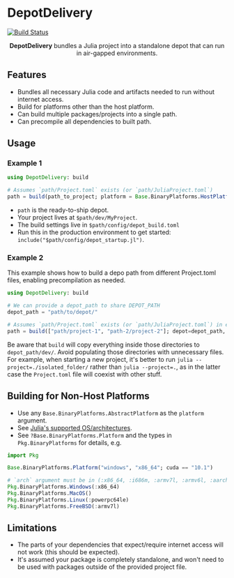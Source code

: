 # DepotDelivery

[![Build Status](https://github.com/juliacomputing/DepotDelivery.jl/actions/workflows/CI.yml/badge.svg?branch=main)](https://github.com/juliacomputing/DepotDelivery.jl/actions/workflows/CI.yml?query=branch%3Amain)

<p align="center"><b>DepotDelivery</b> bundles a Julia project into a standalone depot that can run in air-gapped environments.</p>



## Features

- Bundles all necessary Julia code and artifacts needed to run without internet access.
- Build for platforms other than the host platform.
- Can build multiple packages/projects into a single path.
- Can precompile all dependencies to built path.

## Usage

### Example 1
```julia
using DepotDelivery: build

# Assumes `path/Project.toml` exists (or `path/JuliaProject.toml`)
path = build(path_to_project; platform = Base.BinaryPlatforms.HostPlatform())
```

- `path` is the ready-to-ship depot.
- Your project lives at `$path/dev/MyProject`.
- The build settings live in `$path/config/depot_build.toml`
- Run this in the production environment to get started: `include("$path/config/depot_startup.jl")`.

### Example 2
This example shows how to build a depo path from different Project.toml files, enabling precompilation as needed.
```julia
using DepotDelivery: build

# We can provide a depot_path to share DEPOT_PATH 
depot_path = "path/to/depot/"

# Assumes `path/Project.toml` exists (or `path/JuliaProject.toml`) in each entry of first argument, and force precompilation.
path = build(["path/project-1", "path-2/project-2"]; depot=depot_path, precompiled=true)
```

Be aware that `build` will copy everything inside those directories to `depot_path/dev/`. Avoid populating those directories with unnecessary files. For example, when starting a new project, it's better to run `julia --project=./isolated_folder/` rather than `julia --project=.`, as in the latter case the `Project.toml` file will coexist with other stuff.

## Building for Non-Host Platforms

- Use any `Base.BinaryPlatforms.AbstractPlatform` as the `platform` argument.
- See [Julia's supported OS/architectures](https://www.julialang.org/downloads/index.html#supported_platforms).
- See `?Base.BinaryPlatforms.Platform` and the types in `Pkg.BinaryPlatforms` for details, e.g.

```julia
import Pkg

Base.BinaryPlatforms.Platform("windows", "x86_64"; cuda == "10.1")

# `arch` argument must be in (:x86_64, :i686m, :armv7l, :armv6l, :aarch64, :powerpc64le)
Pkg.BinaryPlatforms.Windows(:x86_64)
Pkg.BinaryPlatforms.MacOS()
Pkg.BinaryPlatforms.Linux(:powerpc64le)
Pkg.BinaryPlatforms.FreeBSD(:armv7l)
```

## Limitations

- The parts of your dependencies that expect/require internet access will not work (this should be expected).
- It's assumed your package is completely standalone, and won't need to be used with packages outside of the provided project file.
